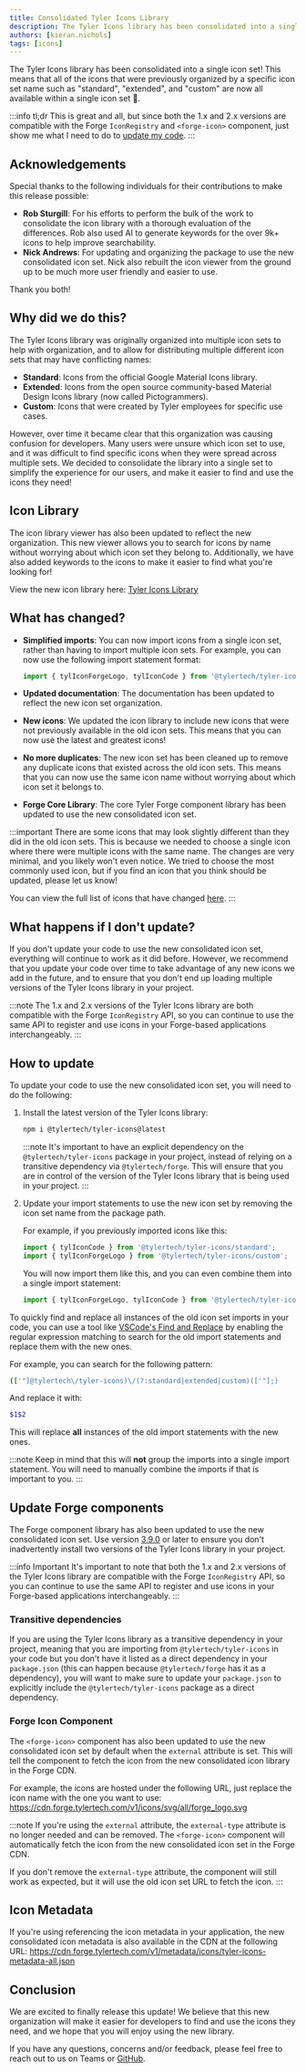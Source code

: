 ```yaml
---
title: Consolidated Tyler Icons Library
description: The Tyler Icons library has been consolidated into a single icon set.
authors: [kieran.nichols]
tags: [icons]
---
```


The Tyler Icons library has been consolidated into a single icon set! This means that all of the icons
that were previously organized by a specific icon set name such as "standard", "extended", and
"custom" are now all available within a single icon set 🎉.

<!-- truncate -->

:::info tl;dr
This is great and all, but since both the 1.x and 2.x versions are compatible with the Forge `IconRegistry` and `<forge-icon>` component,
just show me what I need to do to [update my code](#how-to-update).
:::

## Acknowledgements

Special thanks to the following individuals for their contributions to make this release possible:

- **Rob Sturgill**: For his efforts to perform the bulk of the work to consolidate the icon library with a thorough evaluation of the differences. Rob also used AI to generate keywords for the over 9k+ icons to help improve searchability.
- **Nick Andrews**: For updating and organizing the package to use the new consolidated icon set. Nick also rebuilt the icon viewer from the ground up to be much more user friendly and easier to use.

Thank you both!

## Why did we do this?

The Tyler Icons library was originally organized into multiple icon sets to help with organization,
and to allow for distributing multiple different icon sets that may have conflicting names:

- **Standard**: Icons from the official Google Material Icons library.
- **Extended**: Icons from the open source community-based Material Design Icons library (now called Pictogrammers).
- **Custom**: Icons that were created by Tyler employees for specific use cases.

However, over time it became clear that this organization was causing confusion for developers. Many users were
unsure which icon set to use, and it was difficult to find specific icons when they were spread across multiple
sets. We decided to consolidate the library into a single set to simplify the experience for our users, and make
it easier to find and use the icons they need!

## Icon Library

The icon library viewer has also been updated to reflect the new organization. This new viewer allows you to
search for icons by name without worrying about which icon set they belong to. Additionally, we have also added
keywords to the icons to make it easier to find what you're looking for!

View the new icon library here: [Tyler Icons Library](/assets/icon-library)

## What has changed?

- **Simplified imports**: You can now import icons from a single icon set, rather than having to
  import multiple icon sets. For example, you can now use the following import statement format:

  ```javascript
  import { tylIconForgeLogo, tylIconCode } from '@tylertech/tyler-icons';
  ```

- **Updated documentation**: The documentation has been updated to reflect the new icon set organization.
- **New icons**: We updated the icon library to include new icons that were not previously available in the
  old icon sets. This means that you can now use the latest and greatest icons!
- **No more duplicates**: The new icon set has been cleaned up to remove any duplicate icons that
  existed across the old icon sets. This means that you can now use the same icon name without worrying
  about which icon set it belongs to.
- **Forge Core Library**: The core Tyler Forge component library has been updated to use the new
  consolidated icon set.

:::important
There are some icons that may look slightly different than they did in the old icon sets. This is because we needed to choose a single
icon where there were multiple icons with the same name. The changes are very minimal, and you likely won't even notice. We tried to
choose the most commonly used icon, but if you find an icon that you think should be updated, please let us know!

You can view the full list of icons that have changed [here](https://www.figma.com/design/2EaaEb2SPlhtYXUHOkM0P3/branch/N4WQhSTCOkrku5Eaq8hgPj/Forge-Icons-v1.18.1?node-id=4865-18&p=f&t=uAR8ks9nzEH3qu3C-0).
:::

## What happens if I don't update?

If you don't update your code to use the new consolidated icon set, everything will continue to work
as it did before. However, we recommend that you update your code over time to take advantage of any
new icons we add in the future, and to ensure that you don't end up loading multiple versions of the
Tyler Icons library in your project.

:::note
The 1.x and 2.x versions of the Tyler Icons library are both compatible with the Forge `IconRegistry` API,
so you can continue to use the same API to register and use icons in your Forge-based applications
interchangeably.
:::

## How to update

To update your code to use the new consolidated icon set, you will need to do the following:

1. Install the latest version of the Tyler Icons library:

   ```bash
   npm i @tylertech/tyler-icons@latest
   ```

   :::note
   It's important to have an explicit dependency on the `@tylertech/tyler-icons` package in your project, instead of relying on
   a transitive dependency via `@tylertech/forge`. This will ensure that you are in control of the version of the Tyler Icons library
   that is being used in your project.
   :::

2. Update your import statements to use the new icon set by removing the icon set name from the package path.

   For example, if you previously imported icons like this:

   ```javascript
   import { tylIconCode } from '@tylertech/tyler-icons/standard';
   import { tylIconForgeLogo } from '@tylertech/tyler-icons/custom';
   ```

   You will now import them like this, and you can even combine them into a single import statement:

   ```javascript
   import { tylIconForgeLogo, tylIconCode } from '@tylertech/tyler-icons';
   ```

To quickly find and replace all instances of the old icon set imports in your code, you can use
a tool like [VSCode's Find and Replace](https://code.visualstudio.com/docs/editor/codebasics#_find-and-replace) 
by enabling the regular expression matching to search for the old import statements and replace them with
the new ones.

For example, you can search for the following pattern:

```bash
(['"]@tylertech\/tyler-icons)\/(?:standard|extended|custom)(['"];)
```

And replace it with:

```bash
$1$2
```

This will replace **all** instances of the old import statements with the new ones.


:::note
Keep in mind that this will **not** group the imports into a single import statement. You will need to manually
combine the imports if that is important to you.
:::

## Update Forge components

The Forge component library has also been updated to use the new consolidated icon set. Use version [3.9.0](https://github.com/tyler-technologies-oss/forge/releases/tag/v3.9.0)
or later to ensure you don't inadvertently install two versions of the Tyler Icons library in your project.

:::info Important
It's important to note that both the 1.x and 2.x versions of the Tyler Icons library are compatible with the Forge `IconRegistry` API, so you can continue to use the same API to register and use icons in your Forge-based applications interchangeably.
:::

### Transitive dependencies

If you are using the Tyler Icons library as a transitive dependency in your project, meaning that you are importing from `@tylertech/tyler-icons` in your code
but you don't have it listed as a direct dependency in your `package.json` (this can happen because `@tylertech/forge` has it as a dependency), you will want to
make sure to update your `package.json` to explicitly include the `@tylertech/tyler-icons` package as a direct dependency.

### Forge Icon Component

The `<forge-icon>` component has also been updated to use the new consolidated icon set by default when the `external`
attribute is set. This will tell the component to fetch the icon from the new consolidated icon library in the Forge CDN.

For example, the icons are hosted under the following URL, just replace the icon name with the one you want to use:
https://cdn.forge.tylertech.com/v1/icons/svg/all/forge_logo.svg

:::note
If you're using the `external` attribute, the `external-type` attribute is no longer needed and can be removed. The `<forge-icon>` component will
automatically fetch the icon from the new consolidated icon set in the Forge CDN.

If you don't remove the `external-type` attribute, the component will still work as expected, but it will
use the old icon set URL to fetch the icon.
:::

## Icon Metadata

If you're using referencing the icon metadata in your application, the new consolidated icon metadata is also available in the CDN at the following URL:
https://cdn.forge.tylertech.com/v1/metadata/icons/tyler-icons-metadata-all.json

## Conclusion

We are excited to finally release this update! We believe that this new organization will make it easier
for developers to find and use the icons they need, and we hope that you will enjoy using the new library.

If you have any questions, concerns and/or feedback, please feel free to reach out to us on Teams or [GitHub](https://github.com/tyler-technologies-oss/tyler-icons/issues).
